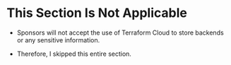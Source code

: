 # This Section Is Not Applicable

* Sponsors will not accept the use of Terraform Cloud to store backends or any sensitive information.

* Therefore, I skipped this entire section.

